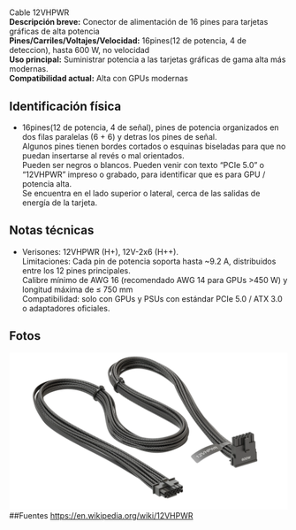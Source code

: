 # <Tipo y nombre>
Cable 12VHPWR<br>
**Descripción breve:** Conector de alimentación de 16 pines para tarjetas gráficas de alta potencia<br>
**Pines/Carriles/Voltajes/Velocidad:** 16pines(12 de potencia, 4 de deteccion), hasta 600 W, no velocidad <br>
**Uso principal:** Suministrar potencia a las tarjetas gráficas de gama alta más modernas.<br>
**Compatibilidad actual:** Alta con GPUs modernas

## Identificación física

- 16pines(12 de potencia, 4 de señal), pines de potencia organizados en dos filas paralelas (6 + 6) y detras los pines de señal.<br>
Algunos pines tienen bordes cortados o esquinas biseladas para que no puedan insertarse al revés o mal orientados.<br>
Pueden ser negros o blancos. Pueden venir con texto “PCIe 5.0” o “12VHPWR” impreso o grabado, para identificar que es para GPU / potencia alta.<br>
Se encuentra en el lado superior o lateral, cerca de las salidas de energía de la tarjeta.
## Notas técnicas

- Verisones: 12VHPWR (H+), 12V-2x6 (H++). <br>
Limitaciones: Cada pin de potencia soporta hasta ~9.2 A, distribuidos entre los 12 pines principales.<br>
Calibre mínimo de AWG 16 (recomendado AWG 14 para GPUs >450 W) y longitud máxima de ≤ 750 mm<br>
Compatibilidad: solo con GPUs y PSUs con estándar PCIe 5.0 / ATX 3.0 o adaptadores oficiales.

## Fotos
![12](../../../assets/img/10-conectores_internos/12.webp "12")
##Fuentes
https://en.wikipedia.org/wiki/12VHPWR
